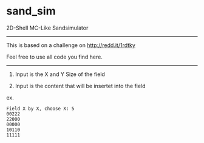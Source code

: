 sand_sim
========

2D-Shell MC-Like Sandsimulator

-----------------

This is based on a challenge on http://redd.it/1rdtky

Feel free to use all code you find here.

-----------------

1. Input is the X and Y Size of the field

2. Input is the content that will be insertet into the field

ex. 

	Field X by X, choose X: 5
	00222
	22000
	00000
	10110
	11111
